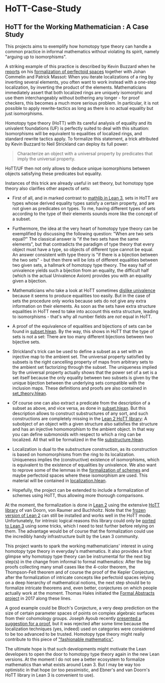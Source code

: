 # HoTT-Case-Study
## HoTT for the Working Mathematician : A Case Study

This projects aims to exemplify how homotopy type theory can handle a common practice in informal mathematics without violating its spirit, namely "arguing up to isomorphisms".

A striking example of this practice is described by Kevin Buzzard when he [reports](https://www.icms.org.uk/downloads/bigproof/Buzzard.pdf) on his [formalization of perfectoid spaces](https://leanprover-community.github.io/lean-perfectoid-spaces/) together with Johan Commelin and Patrick Massot: When you iterate localizations of a ring by inverting several elements, you often want to work instead with a one-step localization, by inverting the product of the elements. Mathematicians immediately assert that both localized rings are uniquely isomorphic and use them interchangeably without bothering any longer - for proof checkers, this becomes a much more serious problem. In particular, it is not possible to apply rewrite-tactics as long as there is no actual equality but just isomorphisms.

Homotopy type theory (HoTT) with its careful analysis of equality and its univalent foundations (UF) is perfectly suited to deal with this situation: Isomorphisms will be equivalent to equalities of localized rings, and standard rewrite tactics apply. To formalize this statement, a trick attributed by Kevin Buzzard to Neil Strickland can deploy its full power: 
> Characterize an object with a universal property by predicates that imply the universal property.

HoTT/UF then not only allows to deduce unique isomorphisms between objects satisfying these predicates but equality.

Instances of this trick are already useful in set theory, but homotopy type theory also clarifies other aspects of sets: 
* First of all, and in marked contrast to [mathlib in Lean 3](https://leanprover-community.github.io/mathlib-overview.html), sets in HoTT are types whose derived equality types satisfy a certain property, and are not given as predicates on types. To me, having different types of sets according to the type of their elements sounds more like the concept of a subset. 

* Furthermore, the idea at the very heart of homotopy type theory can be exemplified by discussing the following question: "When are two sets equal?" The classical answer is "if the two sets have the same elements", but that contradicts the paradigm of type theory that every object must have a type, so objects of different type cannot be equal. An answer consistent with type theory is "if there is a bijection between the two sets" - but then there will be lots of different equalities between two given sets, a hallmark of homotopy type theory. The easy half of univalence yields such a bijection from an equality, the difficult half (which is the actual Univalence Axiom) provides you with an equality given a bijection.

* Mathematicians who take a look at HoTT sometimes [dislike univalence](https://xenaproject.wordpress.com/2020/02/09/where-is-the-fashionable-mathematics/) because it seems to produce equalities too easily. But in the case of sets the procedure only works because sets do not give any extra information on their elements. As soon as the sets have extra structure equalities in HoTT need to take into account this extra structure, leading to isomorphisms - that's why all number fields are *not* equal in HoTT.

* A proof of the equivalence of equalities and bijections of sets can be found in [subset.hlean](https://github.com/theckl/HoTT-Case-Study/blob/master/subset.hlean). By the way, this shows in HoTT that the type of sets is not a set: There are too many different bijections between two bijective sets.  

* Strickland's trick can be used to define a subset as a set with an injective map to the ambient set. The universal property satisfied by subsets is the right cancelling property of maps from arbitrary sets to the ambient set factorizing through the subset. The uniqueness implied by the universal property actually shows that the power set of a set is a set itself because the only equality between two subsets is given by the unique bijection between the underlying sets compatible with the inclusion maps. These definitions and proofs are also contained in [set_theory.hlean](https://github.com/theckl/HoTT-Case-Study/blob/master/set_theory.hlean).

* Of course one can also extract a predicate from the description of a subset as above, and vice versa, as done in [subset.hlean](https://github.com/theckl/HoTT-Case-Study/blob/master/subset.hlean). But this description allows to construct substructures of any sort, and such constructions are completely missing in the [Lean 2 HoTT library](https://github.com/leanprover/lean2/blob/master/hott/hott.md): A subobject of an object with a given structure also satisfies the structure and has an injective homomorphism to the ambient object. In that way you can define submonoids with respect to which a ring can be localized. All that will be formalized in the file [substructure.hlean](https://github.com/theckl/HoTT-Case-Study/blob/master/substructure.hlean).

* Localization is dual to the substructure construction, as its construction is based on homomorphisms from the ring to its localization. Uniqueness implies the (constructive) existence of isomorphisms, which is equivalent to the existence of equalities by univalence. We also want to reprove some of the lemmas in the [formalization of schemes](https://github.com/ramonfmir/lean-scheme) and maybe perfectoid spaces 
where these isomorphism are used. This material will be contained in [localization.hlean](https://github.com/theckl/HoTT-Case-Study/blob/master/localization.hlean). 

* Hopefully, the project can be extended to include a formalization of schemes using HoTT, thus allowing more thorough comparisons.

At the moment, the formalization is done in [Lean 2](https://github.com/leanprover/lean2) using the extensive [HoTT library](https://github.com/leanprover/lean2/blob/master/hott/hott.md) of van Doorn, von Raumer and Buchholtz. Note that the [frozen version of Lean 2](https://github.com/leanprover/lean2) can still be installed and works well in the HoTT mode. Unfortunately, for intrinsic logical reasons this library could only be [ported to Lean 3](https://github.com/gebner/hott3) using some tricks, which I need to test further before relying on them. The advantage would be of course that the formalization could use the incredibly handy infrastructure built by the Lean 3 community. 

This project wants to spark the working mathematicians' interest in using homotopy type theory in everyday's mathematics. It also provides a first glimpse why homotopy type theory can be instrumental for the next big step(s) in the change from informal to formal mathematics: After the big proofs collecting many small cases like the 4-color theorem, the Thompson-Feit theorem and of course the proof of the Kepler Conjecture, after the formalization of intricate concepts like perfectoid spaces relying on a deep hierarchy of mathematical notions, the next step should be to formalize intricate theorems and, even better, conjectures on which people actually work at the moment. Thomas Hales initiated the [Formal Abstracts project](https://formalabstracts.github.io/) in 2017 along these lines.

A good example could be Bloch's Conjecture, a very deep prediction on the size of certain parameter spaces of points on complex algebraic surfaces from their cohomology groups.
Joseph Ayoub recently [presented a suggestion for a proof](https://www.youtube.com/watch?v=DIZHXXIH25E), but it was rejected after some time because the localization techniques (yes, indeed) used on categories were considered to be too advanced to be trusted. Homotopy type theory might really contribute to this piece of ["fashionable mathematics"](https://xenaproject.wordpress.com/2020/02/09/where-is-the-fashionable-mathematics/).

The ultimate hope is that such developments might motivate the Lean developers to open the door to homotopy type theory again in the new Lean versions. At the moment I do not see a better ecosystem to formalize mathematics than what exists around Lean 3. But I may be way too optimistic in that hope (or too pessimistic, and Ebner's and van Doorn's HoTT library in Lean 3 is convenient to use).
